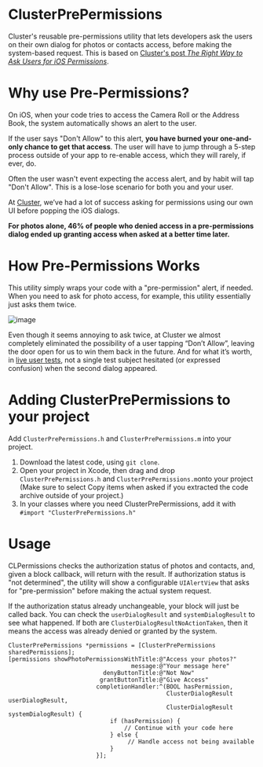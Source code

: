 # ClusterPrePermissions

Cluster's reusable pre-permissions utility that lets developers ask the users on their own dialog for photos or contacts access, before making the system-based request. This is based on [Cluster's post *The Right Way to Ask Users for iOS Permissions*](https://medium.com/p/96fa4eb54f2c).

# Why use Pre-Permissions?

On iOS, when your code tries to access the Camera Roll or the Address Book, the system automatically shows an alert to the user. 

If the user says "Don't Allow" to this alert, **you have burned your one-and-only chance to get that access**. The user will have to jump through a 5-step process outside of your app to re-enable access, which they will rarely, if ever, do. 

Often the user wasn't event expecting the access alert, and by habit will tap "Don't Allow". This is a lose-lose scenario for both you and your user.

At [Cluster](http://cluster.co), we’ve had a lot of success asking for permissions using our own UI before popping the iOS dialogs.

**For photos alone, 46% of people who denied access in a pre-permissions dialog ended up granting access when asked at a better time later.**

# How Pre-Permissions Works


This utility simply wraps your code with a "pre-permission" alert, if needed. When you need to ask for photo access, for example, this utility essentially just asks them twice.

![image](http://f.cl.ly/items/302Z2w3h1d2a3336413B/new.jpg)

Even though it seems annoying to ask twice, at Cluster we almost completely eliminated the possibility of a user tapping “Don’t Allow”, leaving the door open for us to win them back in the future. And for what it’s worth, in [live user tests](https://medium.com/ux-ui-design/9b7e9edd2de8), not a single test subject hesitated (or expressed confusion) when the second dialog appeared.

# Adding ClusterPrePermissions to your project

Add `ClusterPrePermissions.h` and `ClusterPrePermissions.m` into your project.

1. Download the latest code, using `git clone`.
2. Open your project in Xcode, then drag and drop `ClusterPrePermissions.h` and `ClusterPrePermissions.m`onto your project (Make sure to select Copy items when asked if you extracted the code archive outside of your project.)
3. In your classes where you need ClusterPrePermissions, add it with `#import "ClusterPrePermissions.h"`


# Usage

CLPermissions checks the authorization status of photos and contacts, and, given a block callback, will return with the result. If authorization status is "not determined", the utility will show a configurable `UIAlertView` that asks for "pre-permission" before making the actual system request.

If the authorization status already unchangeable, your block will just be called back. You can check the `userDialogResult` and `systemDialogResult` to see what happened. If both are `ClusterDialogResultNoActionTaken`, then it means the access was already denied or granted by the system.

```objc
ClusterPrePermissions *permissions = [ClusterPrePermissions sharedPermissions];
[permissions showPhotoPermissionsWithTitle:@"Access your photos?"
                                   message:@"Your message here"
                           denyButtonTitle:@"Not Now"
                          grantButtonTitle:@"Give Access"
                         completionHandler:^(BOOL hasPermission,
                                             ClusterDialogResult userDialogResult,
                                             ClusterDialogResult systemDialogResult) {
                             if (hasPermission) {
                                 // Continue with your code here
                             } else {
                             	  // Handle access not being available
                             }
                         }];
```
